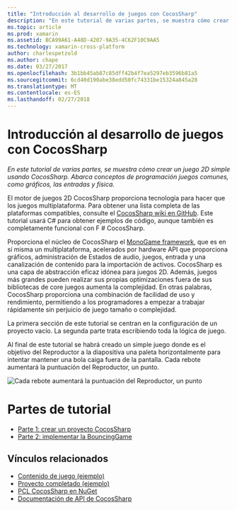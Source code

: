 ```yaml
---
title: "Introducción al desarrollo de juegos con CocosSharp"
description: "En este tutorial de varias partes, se muestra cómo crear un juego 2D simple usando CocosSharp. Abarca conceptos de programación juegos comunes, como gráficos, las entradas y física."
ms.topic: article
ms.prod: xamarin
ms.assetid: BCA99A61-A48D-4207-9A35-4C62F10C9AA5
ms.technology: xamarin-cross-platform
author: charlespetzold
ms.author: chape
ms.date: 03/27/2017
ms.openlocfilehash: 3b1bb45ab87c85dff42b4f7ea5297eb3596b81a5
ms.sourcegitcommit: 6cd40d190abe38edd50fc74331be15324a845a28
ms.translationtype: MT
ms.contentlocale: es-ES
ms.lasthandoff: 02/27/2018
---
```

# <a name="introduction-to-game-development-with-cocossharp"></a>Introducción al desarrollo de juegos con CocosSharp

_En este tutorial de varias partes, se muestra cómo crear un juego 2D simple usando CocosSharp. Abarca conceptos de programación juegos comunes, como gráficos, las entradas y física._

El motor de juegos 2D CocosSharp proporciona tecnología para hacer que los juegos multiplataforma. Para obtener una lista completa de las plataformas compatibles, consulte el [CocosSharp wiki en GitHub](https://github.com/mono/CocosSharp/wiki). Este tutorial usará C# para obtener ejemplos de código, aunque también es completamente funcional con F # CocosSharp.

Proporciona el núcleo de CocosSharp el [MonoGame framework](http://www.monogame.net/), que es en sí misma un multiplataforma, acelerados por hardware API que proporciona gráficos, administración de Estados de audio, juegos, entrada y una canalización de contenido para la importación de activos. CocosSharp es una capa de abstracción eficaz idónea para juegos 2D. Además, juegos más grandes pueden realizar sus propias optimizaciones fuera de sus bibliotecas de core juegos aumenta la complejidad. En otras palabras, CocosSharp proporciona una combinación de facilidad de uso y rendimiento, permitiendo a los programadores a empezar a trabajar rápidamente sin perjuicio de juego tamaño o complejidad.

La primera sección de este tutorial se centran en la configuración de un proyecto vacío.  La segunda parte trata escribiendo toda la lógica de juego. 

Al final de este tutorial se habrá creado un simple juego donde es el objetivo del Reproductor a la diapositiva una paleta horizontalmente para intentar mantener una bola caiga fuera de la pantalla. Cada rebote aumentará la puntuación del Reproductor, un punto.

![](images/image1.png "Cada rebote aumentará la puntuación del Reproductor, un punto")

# <a name="walkthrough-parts"></a>Partes de tutorial

* [Parte 1: crear un proyecto CocosSharp](~/graphics-games/cocossharp/first-game/part1.md)
* [Parte 2: implementar la BouncingGame](~/graphics-games/cocossharp/first-game/part2.md)

## <a name="related-links"></a>Vínculos relacionados

- [Contenido de juego (ejemplo)](https://github.com/xamarin/mobile-samples/blob/master/BouncingGame/Resources/Content.zip?raw=true)
- [Proyecto completado (ejemplo)](https://developer.xamarin.com/samples/mobile/BouncingGame/)
- [PCL CocosSharp en NuGet](http://www.nuget.org/packages/CocosSharp.PCL.Shared/)
- [Documentación de API de CocosSharp](http://developer.xamarin.comhttps://developer.xamarin.com/api/namespace/CocosSharp/)
